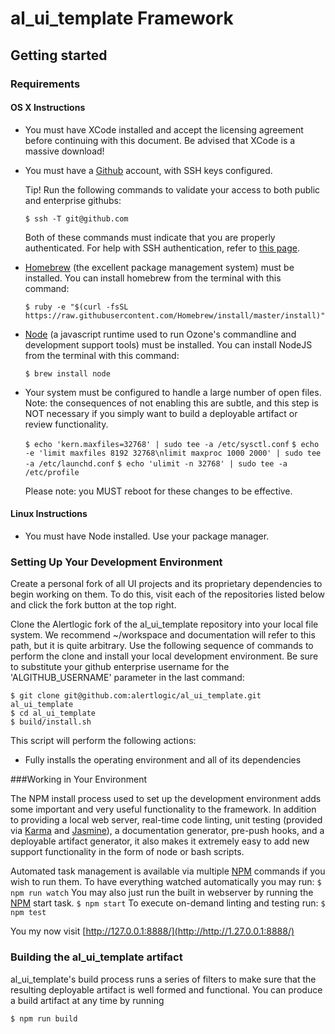 # al_ui_template Framework

## Getting started  

### Requirements

#### OS X Instructions

- You must have XCode installed and accept the licensing agreement before continuing with this document.  Be advised that XCode is a massive download!
- You must have a [Github](https://github.com/) account, with SSH keys configured.

    Tip!  Run the following commands to validate your access to both public and enterprise githubs:

    ```$ ssh -T git@github.com```

    Both of these commands must indicate that you are properly authenticated.  For help with SSH authentication, refer to [this page](https://help.github.com/articles/generating-ssh-keys/).

- [Homebrew](http://brew.sh) (the excellent package management system) must be installed.  You can install homebrew from the terminal with this command:

    ```$ ruby -e "$(curl -fsSL https://raw.githubusercontent.com/Homebrew/install/master/install)"```  

- [Node](http://nodejs.org/) (a javascript runtime used to run Ozone's commandline and development support tools) must be installed.  You can install NodeJS from the terminal with this command:

    ```$ brew install node```  

- Your system must be configured to handle a large number of open files.  Note: the consequences of not enabling this are subtle, and this step is NOT necessary if you simply want to build a deployable artifact or review functionality.  

    ```$ echo 'kern.maxfiles=32768' | sudo tee -a /etc/sysctl.conf```
    ```$ echo -e 'limit maxfiles 8192 32768\nlimit maxproc 1000 2000' | sudo tee -a /etc/launchd.conf```
    ```$ echo 'ulimit -n 32768' | sudo tee -a /etc/profile```

    Please note: you MUST reboot for these changes to be effective.

#### Linux Instructions

- You must have Node installed. Use your package manager.

### Setting Up Your Development Environment

Create a personal fork of all UI projects and its proprietary dependencies to begin working on them. To do this, visit each of the repositories listed below and click the fork button at the top right.

Clone the Alertlogic fork of the al_ui_template repository into your local file system.  We recommend ~/workspace and documentation will refer to this path, but it is quite arbitrary.  Use the following sequence of commands to perform the clone and install your local development environment.  Be sure to substitute your github enterprise username for the 'ALGITHUB_USERNAME' parameter in the last command:

    $ git clone git@github.com:alertlogic/al_ui_template.git al_ui_template
    $ cd al_ui_template
    $ build/install.sh

This script will perform the following actions:

- Fully installs the operating environment and all of its dependencies

###Working in Your Environment  

The NPM install process used to set up the development environment adds some important and very useful functionality to the framework.  In addition to providing a local web server, real-time code linting, unit testing (provided via [Karma](http://karma-runner.github.io/0.13/index.html) and [Jasmine](http://jasmine.github.io/2.0/introduction.html)), a documentation generator, pre-push hooks, and a deployable artifact generator, it also makes it extremely easy to add new support functionality in the form of node or bash scripts.

Automated task management is available via multiple [NPM](https://www.npmjs.org/) commands if you wish to run them.  To have everything watched automatically you may run:
 ```$ npm run watch```
 You may also just run the built in webserver by running the [NPM](https://www.npmjs.org/) start task.
 ```$ npm start```
 To execute on-demand linting and testing run:
 ```$ npm test```

You my now visit [http://127.0.0.1:8888/](http://http://1.27.0.0.1:8888/)  

### Building the al_ui_template artifact

al_ui_template's build process runs a series of filters to make sure that the resulting deployable artifact is well formed and functional.  You can produce a build artifact at any time by running

```$ npm run build```

